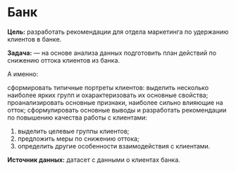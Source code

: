 # Банк
**Цель:** разработать рекомендации для отдела маркетинга по удержанию клиентов в банке.

**Задача:** — на основе анализа данных подготовить план действий по снижению оттока клиентов из банка.

А именно:

сформировать типичные портреты клиентов: выделить несколько наиболее ярких групп и охарактеризовать их основные свойства;
проанализировать основные признаки, наиболее сильно влияющие на отток;
сформулировать основные выводы и разработать рекомендации по повышению качества работы с клиентами:
1) выделить целевые группы клиентов;
2) предложить меры по снижению оттока;
3) определить другие особенности взаимодействия с клиентами.

**Источник данных:** датасет с данными о клиентах банка.
